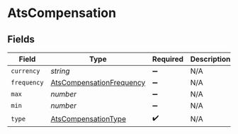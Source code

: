 # AtsCompensation


## Fields

| Field                                                                       | Type                                                                        | Required                                                                    | Description                                                                 |
| --------------------------------------------------------------------------- | --------------------------------------------------------------------------- | --------------------------------------------------------------------------- | --------------------------------------------------------------------------- |
| `currency`                                                                  | *string*                                                                    | :heavy_minus_sign:                                                          | N/A                                                                         |
| `frequency`                                                                 | [AtsCompensationFrequency](../../models/shared/atscompensationfrequency.md) | :heavy_minus_sign:                                                          | N/A                                                                         |
| `max`                                                                       | *number*                                                                    | :heavy_minus_sign:                                                          | N/A                                                                         |
| `min`                                                                       | *number*                                                                    | :heavy_minus_sign:                                                          | N/A                                                                         |
| `type`                                                                      | [AtsCompensationType](../../models/shared/atscompensationtype.md)           | :heavy_check_mark:                                                          | N/A                                                                         |